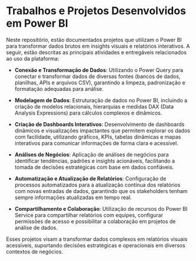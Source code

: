 # Trabalhos e Projetos Desenvolvidos em Power BI

Neste repositório, estão documentados projetos que utilizam o Power BI para transformar dados brutos em insights visuais e relatórios interativos. A seguir, estão descritas as principais atividades e entregáveis relacionados ao uso da plataforma:

- **Conexão e Transformação de Dados**: Utilizando o Power Query para conectar e transformar dados de diversas fontes (bancos de dados, planilhas, APIs e arquivos CSV), garantindo a limpeza, padronização e formatação adequadas para análise.

- **Modelagem de Dados**: Estruturação de dados no Power BI, incluindo a criação de modelos relacionais, hierarquias e medidas DAX (Data Analysis Expressions) para cálculos complexos e dinâmicos.

- **Criação de Dashboards Interativos**: Desenvolvimento de dashboards dinâmicos e visualizações impactantes que permitem explorar os dados com facilidade, utilizando gráficos, KPIs, tabelas dinâmicas e mapas interativos para comunicar informações de forma clara e acessível.

- **Análises de Negócios**: Aplicação de análises de negócios para identificar tendências, padrões e insights acionáveis, facilitando a tomada de decisões estratégicas com base em dados confiáveis.

- **Automatização e Atualização de Relatórios**: Configuração de processos automatizados para a atualização contínua dos relatórios com novas entradas de dados, garantindo que os stakeholders tenham sempre informações atualizadas em tempo real.

- **Compartilhamento e Colaboração**: Utilização de recursos do Power BI Service para compartilhar relatórios com equipes, configurar permissões de acesso e possibilitar a colaboração em projetos de análise de dados.

Esses projetos visam a transformar dados complexos em relatórios visuais acessíveis, suportando decisões estratégicas e operacionais em diversos contextos de negócios.
